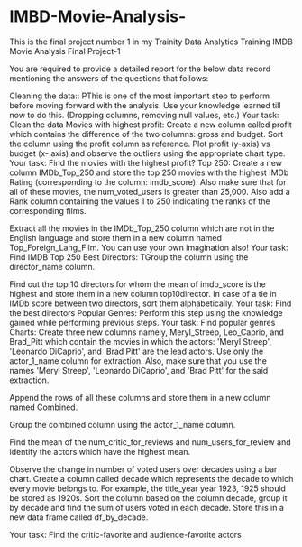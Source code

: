 # IMBD-Movie-Analysis-
This is the final project number 1 in my Trainity Data Analytics Training
IMDB Movie Analysis
Final Project-1


You are required to provide a detailed report for the below data record mentioning the answers of the questions that follows:

Cleaning the data:: PThis is one of the most important step to perform before moving forward with the analysis. Use your knowledge learned till now to do this. (Dropping columns, removing null values, etc.)
Your task: Clean the data
Movies with highest profit: Create a new column called profit which contains the difference of the two columns: gross and budget. Sort the column using the profit column as reference. Plot profit (y-axis) vs budget (x- axis) and observe the outliers using the appropriate chart type.
Your task: Find the movies with the highest profit?
Top 250: Create a new column IMDb_Top_250 and store the top 250 movies with the highest IMDb Rating (corresponding to the column: imdb_score). Also make sure that for all of these movies, the num_voted_users is greater than 25,000. Also add a Rank column containing the values 1 to 250 indicating the ranks of the corresponding films.

Extract all the movies in the IMDb_Top_250 column which are not in the English language and store them in a new column named Top_Foreign_Lang_Film. You can use your own imagination also!
Your task: Find IMDB Top 250
Best Directors: TGroup the column using the director_name column.

Find out the top 10 directors for whom the mean of imdb_score is the highest and store them in a new column top10director. In case of a tie in IMDb score between two directors, sort them alphabetically.
Your task: Find the best directors
Popular Genres: Perform this step using the knowledge gained while performing previous steps.
Your task: Find popular genres
Charts: Create three new columns namely, Meryl_Streep, Leo_Caprio, and Brad_Pitt which contain the movies in which the actors: 'Meryl Streep', 'Leonardo DiCaprio', and 'Brad Pitt' are the lead actors. Use only the actor_1_name column for extraction. Also, make sure that you use the names 'Meryl Streep', 'Leonardo DiCaprio', and 'Brad Pitt' for the said extraction.

Append the rows of all these columns and store them in a new column named Combined.

Group the combined column using the actor_1_name column.

Find the mean of the num_critic_for_reviews and num_users_for_review and identify the actors which have the highest mean.

Observe the change in number of voted users over decades using a bar chart. Create a column called decade which represents the decade to which every movie belongs to. For example, the title_year year 1923, 1925 should be stored as 1920s. Sort the column based on the column decade, group it by decade and find the sum of users voted in each decade. Store this in a new data frame called df_by_decade.


Your task: Find the critic-favorite and audience-favorite actors
